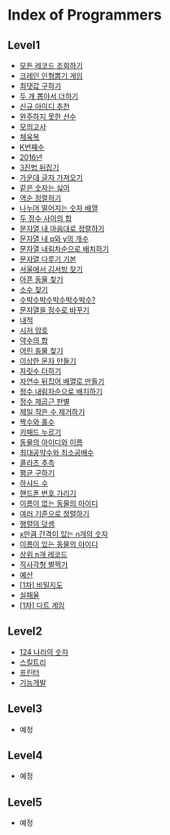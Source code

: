 # Index of Programmers
## Level1
- [모든 레코드 조회하기](level1/PG59034.sql)
- [크레인 인형뽑기 게임](level1/PG64061.java)
- [최댓값 구하기](level1/PG59415.sql)
- [두 개 뽑아서 더하기](level1/PG68644.java)
- [신규 아이디 추천](level1/PG72410.java)
- [완주하지 못한 선수](level1/PG42576.java)
- [모의고사](level1/PG42840.java)
- [체육복](level1/PG42862.java)
- [K번째수](level1/PG42748.java)
- [2016년](level1/PG12901.java)
- [3진법 뒤집기](level1/PG68935.java)
- [가운데 글자 가져오기](level1/PG12903.java)
- [같은 숫자는 싫어](level1/PG12906.java)
- [역순 정렬하기](level1/PG59035.sql)
- [나누어 떨어지는 숫자 배열](level1/PG12910.java)
- [두 정수 사이의 합](level1/PG12912.java)
- [문자열 내 마음대로 정렬하기](level1/PG12915.java)
- [문자열 내 p와 y의 개수](level1/PG12916.java)
- [문자열 내림차순으로 배치하기](level1/PG12917.java)
- [문자열 다루기 기본](level1/PG12918.java)
- [서울에서 김서방 찾기](level1/PG12919.java)
- [아픈 동물 찾기](level1/PG59036.sql)
- [소수 찾기](level1/PG12921.java)
- [수박수박수박수박수박수?](level1/PG12922.java)
- [문자열을 정수로 바꾸기](level1/PG12925.java)
- [내적](level1/PG70128.java)
- [시저 암호](level1/PG12926.java)
- [약수의 합](level1/PG12928.java)
- [어린 동물 찾기](level1/PG59037.sql)
- [이상한 문자 만들기](level1/PG12930.java)
- [자릿수 더하기](level1/PG12931.java)
- [자연수 뒤집어 배열로 만들기](level1/PG12932.java)
- [정수 내림차순으로 배치하기](level1/PG12933.java)
- [정수 제곱근 판별](level1/PG12934.java)
- [제일 작은 수 제거하기](level1/PG12935.java)
- [짝수와 홀수](level1/PG12937.java)
- [키패드 누르기](level1/PG67256.java)
- [동물의 아이디와 이름](level1/PG59403.sql)
- [최대공약수와 최소공배수](level1/PG12940.java)
- [콜라츠 추측](level1/PG12943.java)
- [평균 구하기](level1/PG12944.java)
- [하샤드 수](level1/PG12947.java)
- [핸드폰 번호 가리기](level1/PG12948.java)
- [이름이 없는 동물의 아이디](level1/PG59039.sql)
- [여러 기준으로 정렬하기](level1/PG59404.sql)
- [행렬의 덧셈](level1/PG12950.java)
- [x만큼 간격이 있는 n개의 숫자](level1/PG12954.java)
- [이름이 있는 동물의 아이디](level1/PG59407.sql)
- [상위 n개 레코드](level1/PG59405.sql)
- [직사각형 별찍기](level1/PG12969.java)
- [예산](level1/PG12982.java)
- [\[1차\] 비밀지도](level1/PG17681.java)
- [실패율](level1/PG42889.java)
- [\[1차\] 다트 게임](level1/PG17682.java)

## Level2
- [124 나라의 숫자](level2/PG12899.java)
- [스킬트리](level2/PG49993.java)
- [프린터](level2/PG42587.java)
- [기능개발]()
## Level3
- 예정

## Level4
- 예정

## Level5
- 예정
